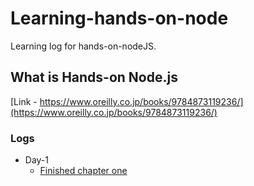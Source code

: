 # Learning-hands-on-node
Learning log for hands-on-nodeJS.
## What is Hands-on Node.js
[Link - https://www.oreilly.co.jp/books/9784873119236/](https://www.oreilly.co.jp/books/9784873119236/)
### Logs
- Day-1
  - [ Finished chapter one](./chapter-one)
